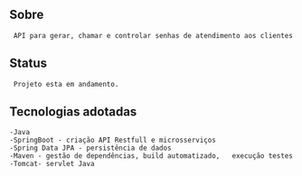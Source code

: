 ## Sobre
```
 API para gerar, chamar e controlar senhas de atendimento aos clientes
```

## Status
```
 Projeto esta em andamento.
```

## Tecnologias adotadas
```
-Java
-SpringBoot - criação API Restfull e microsserviços
-Spring Data JPA - persistência de dados
-Maven - gestão de dependências, build automatizado,   execução testes
-Tomcat- servlet Java

```

